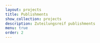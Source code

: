 ```yaml
---
layout: projects
title: Publishments
show_collection: projects
description: Zuteilungsreif publishments
menu: true
order: 2
---
```

